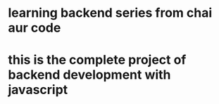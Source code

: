 # learning backend series from chai aur code 
# this is the complete project of backend development with javascript
